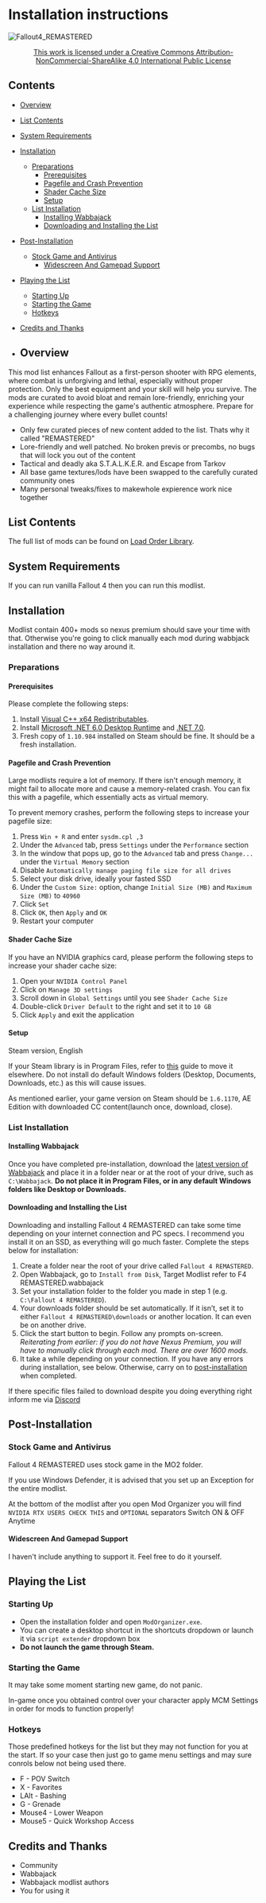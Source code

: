 # Installation instructions

![Fallout4_REMASTERED](https://github.com/user-attachments/assets/f48528af-4239-47b4-9526-d967f62b899c)

<p align="center">
  <a href="https://creativecommons.org/licenses/by-nc-sa/4.0/">This work is licensed under a Creative Commons Attribution-NonCommercial-ShareAlike 4.0 International Public License</a>
</p>

## Contents
- [Overview](#overview)
- [List Contents](#list-contents)
- [System Requirements](#system-requirements)
- [Installation](#installation)
  - [Preparations](#preparations)
    - [Prerequisites](#prerequisites)
    - [Pagefile and Crash Prevention](#pagefile-and-crash-prevention)
    - [Shader Cache Size](#shader-cache-size)
    - [Setup](#setup)
  - [List Installation](#list-installation)
    - [Installing Wabbajack](#installing-wabbajack)
    - [Downloading and Installing the List](#downloading-and-installing-the-list)
- [Post-Installation](#post-installation)
  - [Stock Game and Antivirus](#stock-game-and-antivirus)
    - [Widescreen And Gamepad Support](#Widescreen-And-Gamepad-Support)
- [Playing the List](#playing-the-list)
  - [Starting Up](#starting-up)
  - [Starting the Game](#starting-the-game)
  - [Hotkeys](#hotkeys)
- [Credits and Thanks](#credits-and-thanks)

- ## Overview

This mod list enhances Fallout as a first-person shooter with RPG elements, where combat is unforgiving and lethal, especially without proper protection. Only the best equipment and your skill will help you survive. The mods are curated to avoid bloat and remain lore-friendly, enriching your experience while respecting the game's authentic atmosphere. Prepare for a challenging journey where every bullet counts!

- Only few curated pieces of new content added to the list. Thats why it called "REMASTERED"
- Lore-friendly and well patched. No broken previs or precombs, no bugs that will lock you out of the content
- Tactical and deadly aka S.T.A.L.K.E.R. and Escape from Tarkov
- All base game textures/lods have been swapped to the carefully curated community ones
- Many personal tweaks/fixes to makewhole expierence work nice together

## List Contents

The full list of mods can be found on [Load Order Library](https://loadorderlibrary.com/lists/fallout-4-remastered).

## System Requirements

If you can run vanilla Fallout 4 then you can run this modlist.

## Installation

Modlist contain 400+ mods so nexus premium should save your time with that. Otherwise you're going to click manually each mod during wabbjack installation and there no way around it.

### Preparations

#### Prerequisites

Please complete the following steps:
1. Install [Visual C++ x64 Redistributables](https://aka.ms/vs/17/release/vc_redist.x64.exe).
2. Install [Microsoft .NET 6.0 Desktop Runtime](https://dotnet.microsoft.com/en-us/download/dotnet/6.0/runtime) and [.NET 7.0](https://dotnet.microsoft.com/en-us/download/dotnet/7.0/runtime).
3. Fresh copy of `1.10.984` installed on Steam should be fine. It should be a fresh installation.

#### Pagefile and Crash Prevention

Large modlists require a lot of memory. If there isn't enough memory, it might fail to allocate more and cause a memory-related crash. You can fix this with a pagefile, which essentially acts as virtual memory.

To prevent memory crashes, perform the following steps to increase your pagefile size:
1. Press `Win + R` and enter `sysdm.cpl ,3`
2. Under the `Advanced` tab, press `Settings` under the `Performance` section
3. In the window that pops up, go to the `Advanced` tab and press `Change...` under the `Virtual Memory` section
4. Disable `Automatically manage paging file size for all drives`
5. Select your disk drive, ideally your fasted SSD
6. Under the `Custom Size:` option, change `Initial Size (MB)` and `Maximum Size (MB)` to `40960`
7. Click `Set`
8. Click `OK`, then `Apply` and `OK`
9. Restart your computer

#### Shader Cache Size

If you have an NVIDIA graphics card, please perform the following steps to increase your shader cache size:
1. Open your `NVIDIA Control Panel`
2. Click on `Manage 3D settings`
3. Scroll down in `Global Settings` until you see `Shader Cache Size`
4. Double-click `Driver Default` to the right and set it to `10 GB`
5. Click `Apply` and exit the application

#### Setup

Steam version, English

If your Steam library is in Program Files, refer to [this](https://github.com/LostDragonist/steam-library-setup-tool/wiki/Usage-Guide) guide to move it elsewhere. Do not install do default Windows folders (Desktop, Documents, Downloads, etc.) as this will cause issues.

As mentioned earlier, your game version on Steam should be `1.6.1170`, AE Edition with downloaded CC content(launch once, download, close).

### List Installation

#### Installing Wabbajack

Once you have completed pre-installation, download the [latest version of Wabbajack](https://www.wabbajack.org/) and place it in a folder near or at the root of your drive, such as `C:\Wabbajack`. **Do not place it in Program Files, or in any default Windows folders like Desktop or Downloads.**

#### Downloading and Installing the List

Downloading and installing Fallout 4 REMASTERED can take some time depending on your internet connection and PC specs. I recommend you install it on an SSD, as everything will go much faster. Complete the steps below for installation:
1. Create a folder near the root of your drive called `Fallout 4 REMASTERED`.
2. Open Wabbajack, go to `Install from Disk`, Target Modlist refer to F4 REMASTERED.wabbajack
3. Set your installation folder to the folder you made in step 1 (e.g. `C:\Fallout 4 REMASTERED`).
5. Your downloads folder should be set automatically. If it isn’t, set it to either `Fallout 4 REMASTERED\downloads` or another location. It can even be on another drive.
6. Click the start button to begin. Follow any prompts on-screen. *Reiterating from earlier: if you do not have Nexus Premium, you will have to manually click through each mod. There are over 1600 mods.*
7. It take a while depending on your connection. If you have any errors during installation, see below. Otherwise, carry on to [post-installation](#post-installation) when completed.

If there specific files failed to download despite you doing everything right inform me via [Discord](https://discord.gg/AHW33bnUb5)

## Post-Installation

### Stock Game and Antivirus

Fallout 4 REMASTERED uses stock game in the MO2 folder. 

If you use Windows Defender, it is advised that you set up an Exception for the entire modlist. 

At the bottom of the modlist after you open Mod Organizer you will find `NVIDIA RTX USERS CHECK THIS` and `OPTIONAL` separators
 Switch ON & OFF Anytime

#### Widescreen And Gamepad Support

I haven't include anything to support it. Feel free to do it yourself. 

## Playing the List

### Starting Up

- Open the installation folder and open `ModOrganizer.exe`.
- You can create a desktop shortcut in the shortcuts dropdown or launch it via `script extender` dropdown box 
- **Do not launch the game through Steam.**

### Starting the Game

It may take some moment starting new game, do not panic.

In-game once you obtained control over your character apply MCM Settings in order for mods to function properly!

### Hotkeys

Those predefined hotkeys for the list but they may not function for you at the start. If so your case then just go to game menu settings and may sure conrols below not being used there.

- F - POV Switch
- X - Favorites
- LAlt - Bashing
- G - Grenade
- Mouse4 - Lower Weapon
- Mouse5 - Quick Workshop Access

## Credits and Thanks

- Community
- Wabbajack
- Wabbajack modlist authors
- You for using it
